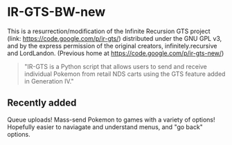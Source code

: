 IR-GTS-BW-new
=============

This is a resurrection/modification of the Infinite Recursion GTS project (link: https://code.google.com/p/ir-gts/) distributed under the GNU GPL v3, and by the express permission of the original creators, infinitely.recursive and LordLandon.
(Previous home at https://code.google.com/p/ir-gts-new/)

> "IR-GTS is a Python script that allows users to send and receive individual Pokemon from retail NDS carts using the GTS feature added in Generation IV."

## Recently added

Queue uploads! Mass-send Pokemon to games with a variety of options! Hopefully easier to naviagate and understand menus, and "go back" options.
